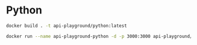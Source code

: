 # Python

```bash
docker build . -t api-playground/python:latest
```

```bash
docker run --name api-playground-python -d -p 3000:3000 api-playground/python:latest
```